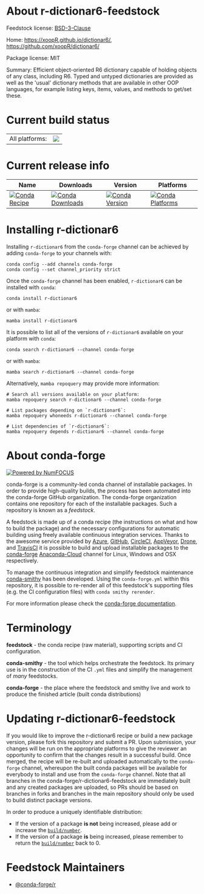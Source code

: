 About r-dictionar6-feedstock
============================

Feedstock license: [BSD-3-Clause](https://github.com/conda-forge/r-dictionar6-feedstock/blob/main/LICENSE.txt)

Home: https://xoopR.github.io/dictionar6/, https://github.com/xoopR/dictionar6/

Package license: MIT

Summary: Efficient object-oriented R6 dictionary capable of holding objects of any class, including R6. Typed and untyped dictionaries are provided as well as the 'usual' dictionary methods that are available in other OOP languages, for example listing keys, items, values, and methods to get/set these.

Current build status
====================


<table><tr><td>All platforms:</td>
    <td>
      <a href="https://dev.azure.com/conda-forge/feedstock-builds/_build/latest?definitionId=13782&branchName=main">
        <img src="https://dev.azure.com/conda-forge/feedstock-builds/_apis/build/status/r-dictionar6-feedstock?branchName=main">
      </a>
    </td>
  </tr>
</table>

Current release info
====================

| Name | Downloads | Version | Platforms |
| --- | --- | --- | --- |
| [![Conda Recipe](https://img.shields.io/badge/recipe-r--dictionar6-green.svg)](https://anaconda.org/conda-forge/r-dictionar6) | [![Conda Downloads](https://img.shields.io/conda/dn/conda-forge/r-dictionar6.svg)](https://anaconda.org/conda-forge/r-dictionar6) | [![Conda Version](https://img.shields.io/conda/vn/conda-forge/r-dictionar6.svg)](https://anaconda.org/conda-forge/r-dictionar6) | [![Conda Platforms](https://img.shields.io/conda/pn/conda-forge/r-dictionar6.svg)](https://anaconda.org/conda-forge/r-dictionar6) |

Installing r-dictionar6
=======================

Installing `r-dictionar6` from the `conda-forge` channel can be achieved by adding `conda-forge` to your channels with:

```
conda config --add channels conda-forge
conda config --set channel_priority strict
```

Once the `conda-forge` channel has been enabled, `r-dictionar6` can be installed with `conda`:

```
conda install r-dictionar6
```

or with `mamba`:

```
mamba install r-dictionar6
```

It is possible to list all of the versions of `r-dictionar6` available on your platform with `conda`:

```
conda search r-dictionar6 --channel conda-forge
```

or with `mamba`:

```
mamba search r-dictionar6 --channel conda-forge
```

Alternatively, `mamba repoquery` may provide more information:

```
# Search all versions available on your platform:
mamba repoquery search r-dictionar6 --channel conda-forge

# List packages depending on `r-dictionar6`:
mamba repoquery whoneeds r-dictionar6 --channel conda-forge

# List dependencies of `r-dictionar6`:
mamba repoquery depends r-dictionar6 --channel conda-forge
```


About conda-forge
=================

[![Powered by
NumFOCUS](https://img.shields.io/badge/powered%20by-NumFOCUS-orange.svg?style=flat&colorA=E1523D&colorB=007D8A)](https://numfocus.org)

conda-forge is a community-led conda channel of installable packages.
In order to provide high-quality builds, the process has been automated into the
conda-forge GitHub organization. The conda-forge organization contains one repository
for each of the installable packages. Such a repository is known as a *feedstock*.

A feedstock is made up of a conda recipe (the instructions on what and how to build
the package) and the necessary configurations for automatic building using freely
available continuous integration services. Thanks to the awesome service provided by
[Azure](https://azure.microsoft.com/en-us/services/devops/), [GitHub](https://github.com/),
[CircleCI](https://circleci.com/), [AppVeyor](https://www.appveyor.com/),
[Drone](https://cloud.drone.io/welcome), and [TravisCI](https://travis-ci.com/)
it is possible to build and upload installable packages to the
[conda-forge](https://anaconda.org/conda-forge) [Anaconda-Cloud](https://anaconda.org/)
channel for Linux, Windows and OSX respectively.

To manage the continuous integration and simplify feedstock maintenance
[conda-smithy](https://github.com/conda-forge/conda-smithy) has been developed.
Using the ``conda-forge.yml`` within this repository, it is possible to re-render all of
this feedstock's supporting files (e.g. the CI configuration files) with ``conda smithy rerender``.

For more information please check the [conda-forge documentation](https://conda-forge.org/docs/).

Terminology
===========

**feedstock** - the conda recipe (raw material), supporting scripts and CI configuration.

**conda-smithy** - the tool which helps orchestrate the feedstock.
                   Its primary use is in the construction of the CI ``.yml`` files
                   and simplify the management of *many* feedstocks.

**conda-forge** - the place where the feedstock and smithy live and work to
                  produce the finished article (built conda distributions)


Updating r-dictionar6-feedstock
===============================

If you would like to improve the r-dictionar6 recipe or build a new
package version, please fork this repository and submit a PR. Upon submission,
your changes will be run on the appropriate platforms to give the reviewer an
opportunity to confirm that the changes result in a successful build. Once
merged, the recipe will be re-built and uploaded automatically to the
`conda-forge` channel, whereupon the built conda packages will be available for
everybody to install and use from the `conda-forge` channel.
Note that all branches in the conda-forge/r-dictionar6-feedstock are
immediately built and any created packages are uploaded, so PRs should be based
on branches in forks and branches in the main repository should only be used to
build distinct package versions.

In order to produce a uniquely identifiable distribution:
 * If the version of a package **is not** being increased, please add or increase
   the [``build/number``](https://docs.conda.io/projects/conda-build/en/latest/resources/define-metadata.html#build-number-and-string).
 * If the version of a package **is** being increased, please remember to return
   the [``build/number``](https://docs.conda.io/projects/conda-build/en/latest/resources/define-metadata.html#build-number-and-string)
   back to 0.

Feedstock Maintainers
=====================

* [@conda-forge/r](https://github.com/conda-forge/r/)

